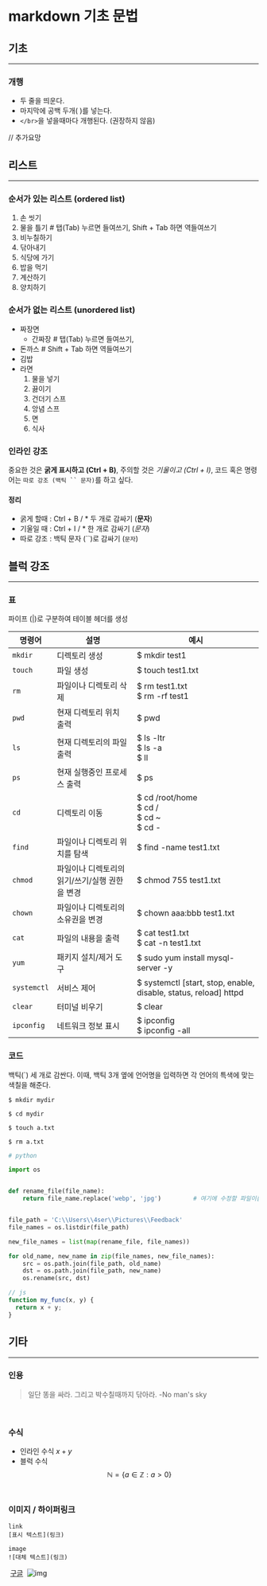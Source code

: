 # markdown 기초 문법

## 기초
---
### 개행
- 두 줄을 띄운다.
- 마지막에 공백 두개(  )를 넣는다.
- `</br>`을 넣을때마다 개행된다. (권장하지 않음)

// 추가요망

## 리스트
---
### 순서가 있는 리스트 (ordered list)
1. 손 씻기
  1. 물을 틀기                       # 탭(Tab) 누르면 들여쓰기, Shift + Tab 하면 역들여쓰기
  2. 비누칠하기
  3. 닦아내기
2. 식당에 가기
3. 밥을 먹기
4. 계산하기
5. 양치하기

### 순서가 없는 리스트 (unordered list)
- 짜장면
  - 간짜장                          # 탭(Tab) 누르면 들여쓰기,
- 돈까스                            # Shift + Tab 하면 역들여쓰기
- 김밥
- 라면
  1. 물을 넣기
  2. 끓이기
  3. 건더기 스프
  4. 앙념 스프
  5. 면
  6. 식사

### 인라인 강조
중요한 것은 **굵게 표시하고 (Ctrl + B)**, 주의할 것은 *기울이고 (Ctrl + I)*, 코드 혹은 명령어는 `따로 강조 (백틱 `` 문자)`를 하고 싶다.

#### 정리
- 굵게 할때 : Ctrl + B / * 두 개로 감싸기 (**문자**)
- 기울일 때 : Ctrl + I / * 한 개로 감싸기 (*문자*)
- 따로 강조 : 백틱 문자 (``)로 감싸기      (`문자`)

## 블럭 강조
---

### 표
파이프 (|)로 구분하여 테이블 헤더를 생성

|명령어|설명|예시|
|-|-|-|
|`mkdir`|디렉토리 생성|$ mkdir test1|
|`touch`|파일 생성|$ touch test1.txt|
|`rm`|파일이나 디렉토리 삭제|$ rm test1.txt <br> $ rm -rf test1| # <br> 으로 개행
|`pwd`|현재 디렉토리 위치 출력|$ pwd|
|`ls`|현재 디렉토리의 파일 출력|$ ls -ltr <br> $ ls -a <br> $ ll|
|`ps`|현재 실행중인 프로세스 출력|$ ps|
|`cd`|디렉토리 이동|$ cd /root/home <br> $ cd / <br> $ cd ~ <br> $ cd -|
|`find`|파일이나 디렉토리 위치를 탐색|$ find -name test1.txt|
|`chmod`|파일이나 디렉토리의 읽기/쓰기/실행 권한을 변경|$ chmod 755 test1.txt|
|`chown`|파일이나 디렉토리의 소유권을 변경|$ chown aaa:bbb test1.txt|
|`cat`|파일의 내용을 출력|$ cat test1.txt <br> $ cat -n test1.txt|
|`yum`|패키지 설치/제거 도구|$ sudo yum install mysql-server -y|
|`systemctl`|서비스 제어|$ systemctl [start, stop, enable, disable, status, reload] httpd| # 대괄호 단어 중 택 1
|`clear`|터미널 비우기|$ clear|
|`ipconfig`|네트워크 정보 표시|$ ipconfig <br> $ ipconfig -all|


### 코드
백틱(`) 세 개로 감싼다. 이때, 백틱 3개 옆에 언어명을 입력하면 각 언어의 특색에 맞는 색칠을 해준다.

```
$ mkdir mydir

$ cd mydir

$ touch a.txt

$ rm a.txt

```

```python
# python

import os


def rename_file(file_name):
    return file_name.replace('webp', 'jpg')         # 여기에 수정할 파일이름 작성


file_path = 'C:\\Users\\4ser\\Pictures\\Feedback'
file_names = os.listdir(file_path)

new_file_names = list(map(rename_file, file_names))

for old_name, new_name in zip(file_names, new_file_names):
    src = os.path.join(file_path, old_name)
    dst = os.path.join(file_path, new_name)
    os.rename(src, dst)
```

```javascript
// js
function my_func(x, y) {
  return x + y;
}
```

## 기타
---

### 인용
> 일단 똥을 싸라. 그리고 박수칠때까지 닦아라. -No man's sky

<br>

### 수식
- 인라인 수식 $x + y$
- 블럭 수식
​
$$
\mathbb{N} = \{ a \in \mathbb{Z} : a > 0 \}
$$
​
### 이미지 / 하이퍼링크
```
link
[표시 텍스트](링크) 
​
image
![대체 텍스트](링크)
```
​
[구글](https://google.com)
​
![img](https://cdn.travie.com/news/photo/first/201710/img_19975_1.jpg)


